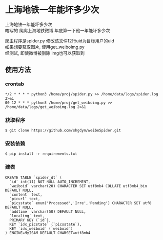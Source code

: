 # 上海地铁一年能坏多少次
上海地铁一年能坏多少次  
瞎写的 爬爬上海地铁微博 年底算一下他一年能坏多少次

爬虫程序是spider.py 修改该文件12行uid为目标用户的uid  
如果想要获取图片, 使用get_weiboimg.py  
经测试, 即使微博被删除 img也可以获取到  
  
## 使用方法
### crontab
```
*/2 * * * * python3 /home/proj/spider.py >> /home/data/logs/spider.log 2>&1  
00 12 * * * python3 /home/proj/get_weiboimg.py >> /home/data/logs/get_weiboimg.log 2>&1
```
### 获取程序
```
$ git clone https://github.com/shgdym/weiboSpider.git
```
### 安装依赖
```
$ pip install -r requirements.txt
```
### 建表
```
CREATE TABLE `spider_dt` (  
  `id` int(11) NOT NULL AUTO_INCREMENT,  
  `weiboid` varchar(20) CHARACTER SET utf8mb4 COLLATE utf8mb4_bin DEFAULT NULL,  
  `content` text,  
  `picurl` text,  
  `picsstate` enum('Processed','Irre','Pending') CHARACTER SET utf8 DEFAULT NULL,  
  `addtime` varchar(50) DEFAULT NULL,  
  `localimg` text,  
  PRIMARY KEY (`id`),  
  KEY `idx_picstate` (`picsstate`),  
  KEY `idx_weiboid` (`weiboid`)  
) ENGINE=MyISAM DEFAULT CHARSET=utf8mb4
```
